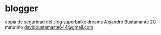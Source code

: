 # blogger
copia de seguridad del blog superbaike dreams
Alejandro Bustamante
2C matutino
davidbustamante644@gmail.com

